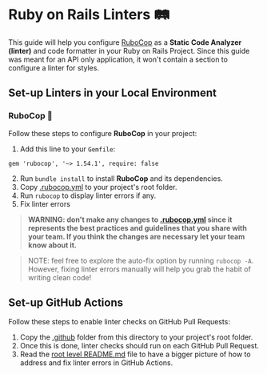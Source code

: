# Ruby on Rails Linters 🛤️

This guide will help you configure [RuboCop](https://rubocop.org/) as a **Static Code Analyzer (linter)** and code formatter in your Ruby on Rails Project. Since this guide was meant for an API only application, it won't contain a section to configure a linter for styles.

## Set-up Linters in your Local Environment

### RuboCop 🤖
Follow these steps to configure **RuboCop** in your project:

1. Add this line to your `Gemfile`:
```
gem 'rubocop', '~> 1.54.1', require: false
```
2. Run `bundle install` to install **RuboCop** and its dependencies.
3. Copy [.rubocop.yml](./.rubocop.yml) to your project's root folder.
4. Run `rubocop` to display linter errors if any.
5. Fix linter errors

> **WARNING: don't make any changes to [.rubocop.yml](./.rubocop.yml) since it represents the best practices and guidelines that you share with your team. If you think the changes are necessary let your team know about it.**

> NOTE: feel free to explore the auto-fix option by running `rubocop -A`. However, fixing linter errors manually will help you grab the habit of writing clean code!

## Set-up GitHub Actions
Follow these steps to enable linter checks on GitHub Pull Requests:

1. Copy the [.github](./.github) folder from this directory to your project's root folder.
2. Once this is done, linter checks should run on each GitHub Pull Request.
3. Read the [root level README.md](../README.md) file to have a bigger picture of how to address and fix linter errors in GitHub Actions.

